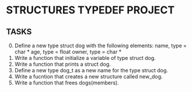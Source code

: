 # STRUCTURES TYPEDEF PROJECT
## TASKS

0. Define a new type struct dog with the following elements:
	name, type = char *
	age, type = float
	owner, type = char *
1. Write a function that initialize a variable of type struct dog.
2. Write a function that prints a struct dog.
3. Define a new type dog_t as a new name for the type struct dog.
4. Write a fucntion that creates a new structure called new_dog.
5. Write a function that frees dogs(members).
